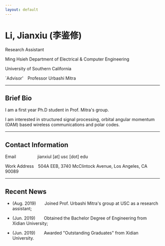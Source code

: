 ```yaml
---
layout: default
---
```


# Li, Jianxiu (李鉴修)


Research Assistant &nbsp;


Ming Hsieh Department of Electrical & Computer Engineering

University of Southern California &nbsp;


`Advisor'&emsp;Professor Urbashi Mitra &nbsp;

*****

## Brief Bio

I am a first year Ph.D student in Prof. Mitra's group. 

I am interested in structured signal processing, orbital angular momentum (OAM) based wireless communications and polar codes.&nbsp;

*****

## Contact Information
Email&emsp;&emsp;&emsp;&emsp;&emsp;jianxiul [at] usc [dot] edu

Work Address&emsp;504A EEB, 3740 McClintock Avenue, Los Angeles, CA 90089 &nbsp;

*****
## Recent News
* (Aug. 2019)&emsp;&emsp;Joined Prof. Urbashi Mitra's group at USC as a research assistant;

* (Jun. 2019)&emsp;&emsp;Obtained the Bachelor Degree of Engineering from Xidian University;

* (Jun. 2019)&emsp;&emsp;Awarded "Outstanding Graduates" from Xidian University.
